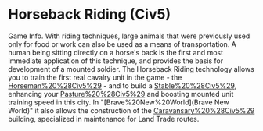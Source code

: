 # Horseback Riding (Civ5)

Game Info.
With riding techniques, large animals that were previously used only for food or work can also be used as a means of transportation. A human being sitting directly on a horse's back is the first and most immediate application of this technique, and provides the basis for development of a mounted soldier. The Horseback Riding technology allows you to train the first real cavalry unit in the game - the [Horseman%20%28Civ5%29](Horseman) - and to build a [Stable%20%28Civ5%29](Stable), enhancing your [Pasture%20%28Civ5%29](Pastures) and boosting mounted unit training speed in this city. In "[Brave%20New%20World](Brave New World)" it also allows the construction of the [Caravansary%20%28Civ5%29](Caravansary) building, specialized in maintenance for Land Trade routes.